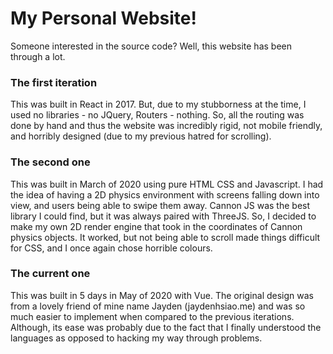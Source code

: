 # My Personal Website!
Someone interested in the source code? Well, this website has been
through a lot. 

### The first iteration
This was built in React in 2017. But, due to my stubborness at the time,
I used no libraries - no JQuery, Routers - nothing. So, all the routing
was done by hand and thus the website was incredibly rigid, not mobile
friendly, and horribly designed (due to my previous hatred for scrolling).

### The second one
This was built in March of 2020 using pure HTML CSS and Javascript. 
I had the idea of having a 2D physics environment with screens falling down
into view, and users being able to swipe them away. Cannon JS was the best
library I could find, but it was always paired with ThreeJS. So, I decided
to make my own 2D render engine that took in the coordinates of Cannon physics
objects. It worked, but not being able to scroll made things difficult for CSS,
and I once again chose horrible colours. 

### The current one
This was built in 5 days in May of 2020 with Vue. The original design was from a
lovely friend of mine name Jayden (jaydenhsiao.me) and was so much easier to implement
when compared to the previous iterations. Although, its ease was probably due to 
the fact that I finally understood the languages as opposed to hacking my way through
problems. 
